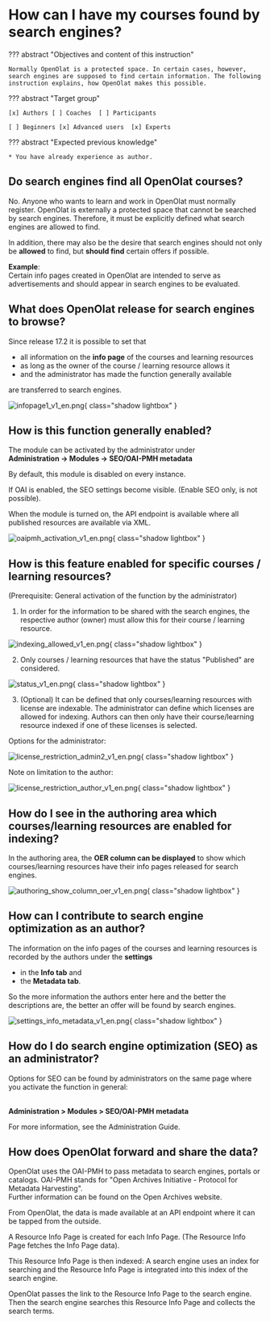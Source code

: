 # How can I have my courses found by search engines?

??? abstract "Objectives and content of this instruction"

    Normally OpenOlat is a protected space. In certain cases, however, search engines are supposed to find certain information. The following instruction explains, how OpenOlat makes this possible.

??? abstract "Target group"

    [x] Authors [ ] Coaches  [ ] Participants

    [ ] Beginners [x] Advanced users  [x] Experts


??? abstract "Expected previous knowledge"

    * You have already experience as author.


## Do search engines find all OpenOlat courses?

No. Anyone who wants to learn and work in OpenOlat must normally register. OpenOlat is externally a protected space that cannot be searched by search engines. Therefore, it must be explicitly defined what search engines are allowed to find.

In addition, there may also be the desire that search engines should not only be <b>allowed</b> to find, but <b>should find</b> certain offers if possible.

<b>Example</b>: <br>Certain info pages created in OpenOlat are intended to serve as advertisements and should appear in search engines to be evaluated.

## What does OpenOlat release for search engines to browse?

Since release 17.2 it is possible to set that

* all information on the <b>info page</b> of the courses and learning resources
* as long as the owner of the course / learning resource allows it
* and the administrator has made the function generally available 

are transferred to search engines.

![infopage1_v1_en.png](assets/infopage1_v1_en.png){ class="shadow lightbox" }

## How is this function generally enabled?

The module can be activated by the administrator under
<br> <b>Administration -> Modules -> SEO/OAI-PMH metadata</b> 

By default, this module is disabled on every instance.

If OAI is enabled, the SEO settings become visible. (Enable SEO only, is not possible).

When the module is turned on, the API endpoint is available where all published resources are available via XML.

![oaipmh_activation_v1_en.png](assets/oaipmh_activation_v1_en.png){ class="shadow lightbox" }


## How is this feature enabled for specific courses / learning resources?

(Prerequisite: General activation of the function by the administrator)

1) In order for the information to be shared with the search engines, the respective author (owner) must allow this for their course / learning resource.

![indexing_allowed_v1_en.png](assets/indexing_allowed_v1_en.png){ class="shadow lightbox" }

2) Only courses / learning resources that have the status "Published" are considered.

![status_v1_en.png](assets/status_v1_en.png){ class="shadow lightbox" }

3) (Optional) It can be defined that only courses/learning resources with license are indexable. The administrator can define which licenses are allowed for indexing. Authors can then only have their course/learning resource indexed if one of these licenses is selected.

Options for the administrator:

![license_restriction_admin2_v1_en.png](assets/license_restriction_admin2_v1_en.png){ class="shadow lightbox" }

Note on limitation to the author:

![license_restriction_author_v1_en.png](assets/license_restriction_author_v1_en.png){ class="shadow lightbox" }


## How do I see in the authoring area which courses/learning resources are enabled for indexing?

In the authoring area, the <b>OER column can be displayed</b> to show which courses/learning resources have their info pages released for search engines.

![authoring_show_column_oer_v1_en.png](assets/authoring_show_column_oer_v1_en.png){ class="shadow lightbox" }


## How can I contribute to search engine optimization as an author?

The information on the info pages of the courses and learning resources is recorded by the authors under the <b>settings</b> 
- in the <b>Info tab</b> and 
- the <b>Metadata tab</b>.

So the more information the authors enter here and the better the descriptions are, the better an offer will be found by search engines.

![settings_info_metadata_v1_en.png](assets/settings_info_metadata_v1_en.png){ class="shadow lightbox" }


## How do I do search engine optimization (SEO) as an administrator?

Options for SEO can be found by administrators on the same page where you activate the function in general:

<br> <b>Administration > Modules > SEO/OAI-PMH metadata</b>

For more information, see the Administration Guide.


## How does OpenOlat forward and share the data?

OpenOlat uses the OAI-PMH to pass metadata to search engines, portals or catalogs. OAI-PMH stands for "Open Archives Initiative - Protocol for Metadata Harvesting".<br> Further information can be found on the Open Archives website.

From OpenOlat, the data is made available at an API endpoint where it can be tapped from the outside.

A Resource Info Page is created for each Info Page. (The Resource Info Page fetches the Info Page data).

This Resource Info Page is then indexed: A search engine uses an index for searching and the Resource Info Page is integrated into this index of the search engine.

OpenOlat passes the link to the Resource Info Page to the search engine. Then the search engine searches this Resource Info Page and collects the search terms.